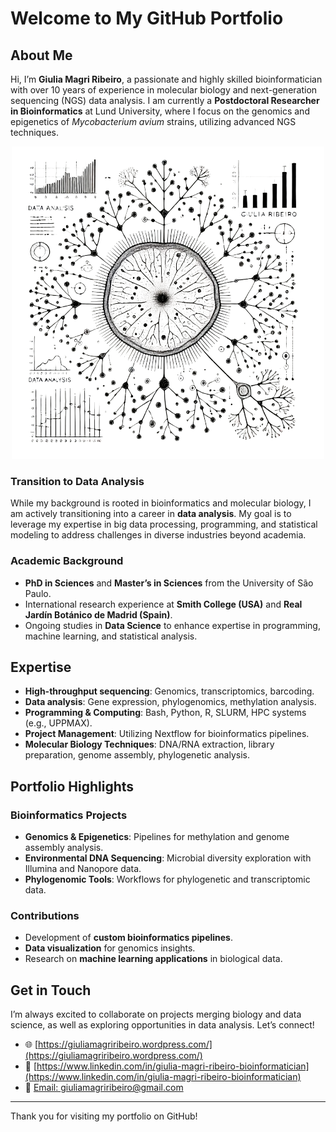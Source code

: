 # Welcome to My GitHub Portfolio

## About Me
Hi, I’m **Giulia Magri Ribeiro**, a passionate and highly skilled bioinformatician with over 10 years of experience in molecular biology and next-generation sequencing (NGS) data analysis. I am currently a **Postdoctoral Researcher in Bioinformatics** at Lund University, where I focus on the genomics and epigenetics of _Mycobacterium avium_ strains, utilizing advanced NGS techniques.

<div align="center">
  <img src="DALL_E_2025-01-15-removebg-preview.png" alt="GitHub Portfolio Image" width="500">
</div>

### Transition to Data Analysis
While my background is rooted in bioinformatics and molecular biology, I am actively transitioning into a career in **data analysis**. My goal is to leverage my expertise in big data processing, programming, and statistical modeling to address challenges in diverse industries beyond academia.

### Academic Background
- **PhD in Sciences** and **Master’s in Sciences** from the University of São Paulo.
- International research experience at **Smith College (USA)** and **Real Jardín Botánico de Madrid (Spain)**.
- Ongoing studies in **Data Science** to enhance expertise in programming, machine learning, and statistical analysis.

## Expertise
- **High-throughput sequencing**: Genomics, transcriptomics, barcoding.
- **Data analysis**: Gene expression, phylogenomics, methylation analysis.
- **Programming & Computing**: Bash, Python, R, SLURM, HPC systems (e.g., UPPMAX).
- **Project Management**: Utilizing Nextflow for bioinformatics pipelines.
- **Molecular Biology Techniques**: DNA/RNA extraction, library preparation, genome assembly, phylogenetic analysis.

## Portfolio Highlights
### Bioinformatics Projects
- **Genomics & Epigenetics**: Pipelines for methylation and genome assembly analysis.
- **Environmental DNA Sequencing**: Microbial diversity exploration with Illumina and Nanopore data.
- **Phylogenomic Tools**: Workflows for phylogenetic and transcriptomic data.

### Contributions
- Development of **custom bioinformatics pipelines**.
- **Data visualization** for genomics insights.
- Research on **machine learning applications** in biological data.

## Get in Touch
I’m always excited to collaborate on projects merging biology and data science, as well as exploring opportunities in data analysis. Let’s connect!

- 🌐 [https://giuliamagriribeiro.wordpress.com/](https://giuliamagriribeiro.wordpress.com/)
- 💼 [https://www.linkedin.com/in/giulia-magri-ribeiro-bioinformatician](https://www.linkedin.com/in/giulia-magri-ribeiro-bioinformatician)
- 📧 [Email: giuliamagriribeiro@gmail.com](mailto:giuliamagriribeiro@gmail.com)

---
Thank you for visiting my portfolio on GitHub!
